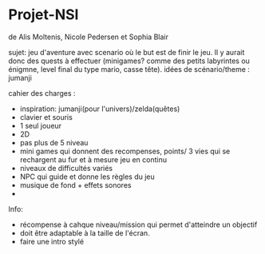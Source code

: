 # Projet-NSI
de Alis Moltenis, Nicole Pedersen et Sophia Blair

sujet: jeu d'aventure avec scenario où le but est de finir le jeu. Il y aurait donc des quests à effectuer (minigames? comme des petits labyrintes ou énigmne, level final du type mario, casse tête).
  idées de scénario/theme : jumanji
  

cahier des charges :
   - inspiration: jumanji(pour l'univers)/zelda(quêtes)
   - clavier et souris
   - 1 seul joueur
   - 2D
   - pas plus de 5 niveau
   - mini games qui donnent des recompenses, points/ 3 vies qui se rechargent au fur et à mesure jeu en continu
   - niveaux de difficultés variés
   - NPC qui guide et donne les règles du jeu
   - musique de fond + effets sonores
   - 




Info: 
  - récompense à cahque niveau/mission qui permet d'atteindre un objectif 
  - doit être adaptable à la taille de l'écran.
  - faire une intro stylé
